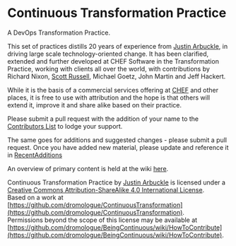 # Continuous Transformation Practice

A DevOps Transformation Practice.

This set of practices distills 20 years of experience from [Justin Arbuckle](mailto:dromologue@gmail.com), in driving large scale technology-oriented change. It has been clarified, extended and further developed at CHEF Software in the Transformation Practice, working with clients all over the world, with contributions by Richard Nixon, [Scott Russell](mailto:scott.russell@inetmedia.co.uk), Michael Goetz, John Martin and Jeff Hackert.

While it is the basis of a commercial services offering at [CHEF](http://chef.io) and other places, it is free to use with attribution and the hope is that others will extend it, improve it and share alike based on their practice.

Please submit a pull request with the addition of your name to the [Contributors List](https://github.com/dromologue/ContinuousTransformation/blob/master/Contributors.md) to lodge your support.

The same goes for additions and suggested changes - please submit a pull request. Once you have added new material, please update and reference it in [RecentAdditions](https://github.com/dromologue/ContinuousTransformation/blob/master/RecentAdditions.md)

An overview of primary content is held at the wiki [here](https://github.com/dromologue/BeingContinuous/wiki).

  
Continuous Transformation Practice by [Justin Arbuckle](https://github.com/dromologue/BeingContinuous/wiki) is licensed under a [Creative Commons Attribution-ShareAlike 4.0 International License](http://creativecommons.org/licenses/by-sa/4.0/).  
Based on a work at [https://github.com/dromologue/ContinuousTransformation](https://github.com/dromologue/ContinuousTransformation).  
Permissions beyond the scope of this license may be available at [https://github.com/dromologue/BeingContinuous/wiki/HowToContribute](https://github.com/dromologue/BeingContinuous/wiki/HowToContribute).

